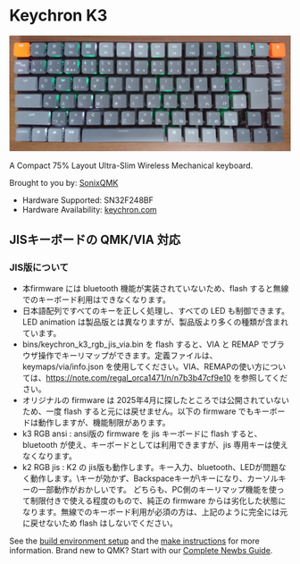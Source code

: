 # Keychron K3

![Keychron K3](k3v2_JIS.jpg)

A Compact 75% Layout Ultra-Slim Wireless Mechanical keyboard.

Brought to you by: [SonixQMK](https://github.com/SonixQMK/qmk_firmware)

* Hardware Supported: SN32F248BF
* Hardware Availability: [keychron.com](https://www.keychron.com/)

## JISキーボードの QMK/VIA 対応
### JIS版について
- 本firmware には bluetooth 機能が実装されていないため、flash すると無線でのキーボード利用はできなくなります。
- 日本語配列ですべてのキーを正しく処理し、すべての LED も制御できます。LED animation は製品版とは異なりますが、製品版より多くの種類が含まれています。
- bins/keychron_k3_rgb_jis_via.bin を flash すると、VIA と REMAP でブラウザ操作でキーリマップができます。定義ファイルは、keymaps/via/info.json を使用してください。VIA、REMAPの使い方については、https://note.com/regal_orca1471/n/n7b3b47cf9e10 を参照してください。
- オリジナルの firmware は 2025年4月に探したところでは公開されていないため、一度 flash すると元には戻せません。以下の firmware でもキーボードは動作しますが、機能制限があります。
 - k3 RGB ansi : ansi版の firmware を jis キーボードに flash すると、bluetooth が使え、キーボードとしては利用できますが、jis 専用キーは使えなくなります。
 - k2 RGB jis : K2 の jis版も動作します。キー入力、bluetooth、LEDが問題なく動作します。\キーが効かず、Backspaceキーが\キーになり、カーソルキーの一部動作がおかしいです。
 どちらも、PC側のキーリマップ機能を使って制限付きで使える程度のもので、純正の firmware からは劣化した状態になります。無線でのキーボード利用が必須の方は、上記のように完全には元に戻せないため flash はしないでください。 

See the [build environment setup](https://docs.qmk.fm/#/getting_started_build_tools) and the [make instructions](https://docs.qmk.fm/#/getting_started_make_guide) for more information. Brand new to QMK? Start with our [Complete Newbs Guide](https://docs.qmk.fm/#/newbs).
